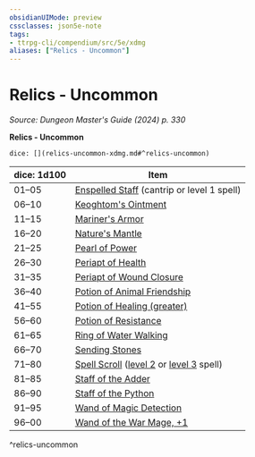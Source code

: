 ```yaml
---
obsidianUIMode: preview
cssclasses: json5e-note
tags:
- ttrpg-cli/compendium/src/5e/xdmg
aliases: ["Relics - Uncommon"]
---
```

# Relics - Uncommon
*Source: Dungeon Master's Guide (2024) p. 330* 

**Relics - Uncommon**

`dice: [](relics-uncommon-xdmg.md#^relics-uncommon)`

| dice: 1d100 | Item |
|-------------|------|
| 01–05 | [Enspelled Staff](Misc%20Files/CLI/compendium/items/enspelled-staff-xdmg.md) (cantrip or level 1 spell) |
| 06–10 | [Keoghtom's Ointment](Misc%20Files/CLI/compendium/items/keoghtoms-ointment-xdmg.md) |
| 11–15 | [Mariner's Armor](Misc%20Files/CLI/compendium/items/mariners-armor-xdmg.md) |
| 16–20 | [Nature's Mantle](Misc%20Files/CLI/compendium/items/natures-mantle-xdmg.md) |
| 21–25 | [Pearl of Power](Misc%20Files/CLI/compendium/items/pearl-of-power-xdmg.md) |
| 26–30 | [Periapt of Health](Misc%20Files/CLI/compendium/items/periapt-of-health-xdmg.md) |
| 31–35 | [Periapt of Wound Closure](Misc%20Files/CLI/compendium/items/periapt-of-wound-closure-xdmg.md) |
| 36–40 | [Potion of Animal Friendship](Misc%20Files/CLI/compendium/items/potion-of-animal-friendship-xdmg.md) |
| 41–55 | [Potion of Healing (greater)](Misc%20Files/CLI/compendium/items/potion-of-greater-healing-xdmg.md) |
| 56–60 | [Potion of Resistance](Misc%20Files/CLI/compendium/items/potion-of-resistance-xdmg.md) |
| 61–65 | [Ring of Water Walking](Misc%20Files/CLI/compendium/items/ring-of-water-walking-xdmg.md) |
| 66–70 | [Sending Stones](Misc%20Files/CLI/compendium/items/sending-stones-xdmg.md) |
| 71–80 | [Spell Scroll](Misc%20Files/CLI/compendium/items/spell-scroll-xdmg.md) ([level 2](Misc%20Files/CLI/compendium/items/spell-scroll-level-2-xdmg.md) or [level 3](Misc%20Files/CLI/compendium/items/spell-scroll-level-3-xdmg.md) spell) |
| 81–85 | [Staff of the Adder](Misc%20Files/CLI/compendium/items/staff-of-the-adder-xdmg.md) |
| 86–90 | [Staff of the Python](Misc%20Files/CLI/compendium/items/staff-of-the-python-xdmg.md) |
| 91–95 | [Wand of Magic Detection](Misc%20Files/CLI/compendium/items/wand-of-magic-detection-xdmg.md) |
| 96–00 | [Wand of the War Mage, +1](Misc%20Files/CLI/compendium/items/1-wand-of-the-war-mage-xdmg.md) |
^relics-uncommon